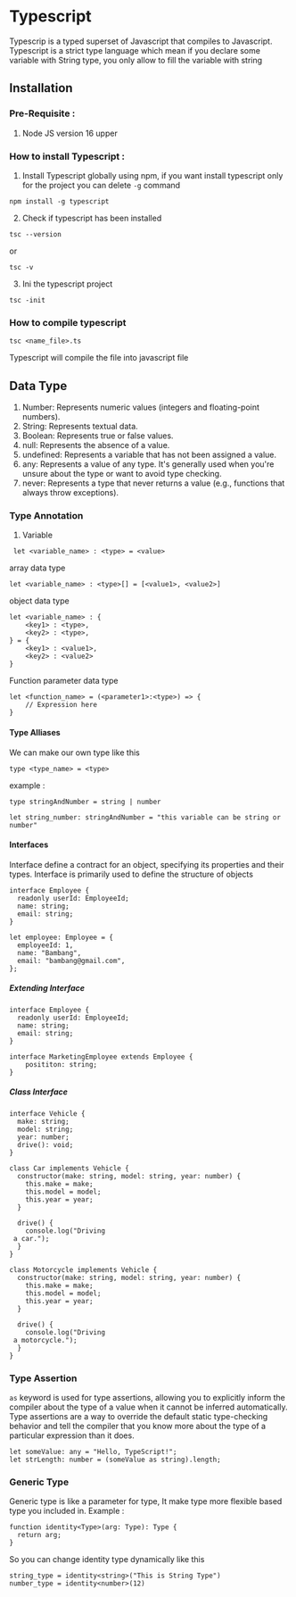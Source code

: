 # Typescript

Typescrip is a typed superset of Javascript that compiles to Javascript. Typescript is a strict type language which mean if you declare some variable with String type, you only allow to fill the variable with string

## Installation

### Pre-Requisite :

1. Node JS version 16 upper

### How to install Typescript :

1. Install Typescript globally using npm, if you want install typescript only for the project you can delete `-g` command

```
npm install -g typescript
```

2. Check if typescript has been installed

```
tsc --version
```

or

```
tsc -v
```

3. Ini the typescript project

```
tsc -init
```

### How to compile typescript

```
tsc <name_file>.ts
```

Typescript will compile the file into javascript file

## Data Type

1. Number: Represents numeric values (integers and floating-point numbers).
2. String: Represents textual data.
3. Boolean: Represents true or false values.
4. null: Represents the absence of a value.
5. undefined: Represents a variable that has not been assigned a value.
6. any: Represents a value of any type. It's generally used when you're unsure about the type or want to avoid type checking.
7. never: Represents a type that never returns a value (e.g., functions that always throw exceptions).

### Type Annotation

1. Variable

```
 let <variable_name> : <type> = <value>
```

array data type

```
let <variable_name> : <type>[] = [<value1>, <value2>]
```

object data type

```
let <variable_name> : {
    <key1> : <type>,
    <key2> : <type>,
} = {
    <key1> : <value1>,
    <key2> : <value2>
}
```

Function parameter data type

```
let <function_name> = (<parameter1>:<type>) => {
    // Expression here
}
```

#### Type Alliases

We can make our own type like this

```
type <type_name> = <type>
```

example :

```
type stringAndNumber = string | number

let string_number: stringAndNumber = "this variable can be string or number"
```

#### Interfaces

Interface define a contract for an object, specifying its properties and their types. Interface is primarily used to define the structure of objects

```
interface Employee {
  readonly userId: EmployeeId;
  name: string;
  email: string;
}

let employee: Employee = {
  employeeId: 1,
  name: "Bambang",
  email: "bambang@gmail.com",
};
```

##### Extending Interface

```
interface Employee {
  readonly userId: EmployeeId;
  name: string;
  email: string;
}

interface MarketingEmployee extends Employee {
    posititon: string;
}
```

##### Class Interface

```
interface Vehicle {
  make: string;
  model: string;
  year: number;
  drive(): void;
}

class Car implements Vehicle {
  constructor(make: string, model: string, year: number) {
    this.make = make;
    this.model = model;
    this.year = year;
  }

  drive() {
    console.log("Driving  
 a car.");
  }
}

class Motorcycle implements Vehicle {
  constructor(make: string, model: string, year: number) {
    this.make = make;
    this.model = model;
    this.year = year;
  }

  drive() {
    console.log("Driving  
 a motorcycle.");
  }
}
```

### Type Assertion

`as` keyword is used for type assertions, allowing you to explicitly inform the compiler about the type of a value when it cannot be inferred automatically. Type assertions are a way to override the default static type-checking behavior and tell the compiler that you know more about the type of a particular expression than it does.

```
let someValue: any = "Hello, TypeScript!";
let strLength: number = (someValue as string).length;
```

### Generic Type

Generic type is like a parameter for type, It make type more flexible based type you included in.
Example :

```
function identity<Type>(arg: Type): Type {
  return arg;
}
```

So you can change identity type dynamically like this

```
string_type = identity<string>("This is String Type")
number_type = identity<number>(12)
```

